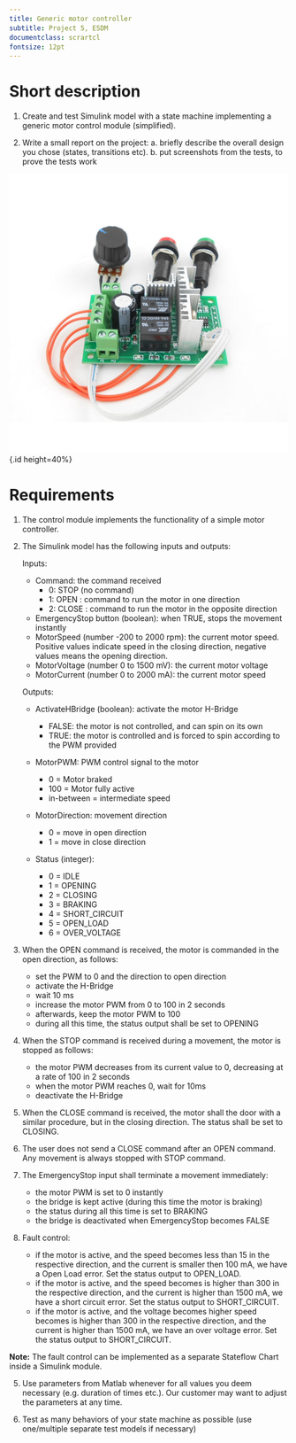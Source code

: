 ```yaml
---
title: Generic motor controller
subtitle: Project 5, ESDM
documentclass: scrartcl
fontsize: 12pt
---
```


# Short description

1. Create and test Simulink model with a state machine implementing a generic motor control module (simplified).

2. Write a small report on the project:
   a. briefly describe the overall design you chose (states, transitions etc).
   b. put screenshots from the tests, to prove the tests work
   
![Generic motor control module](img/GenericMotorController.jpg){.id height=40%}

# Requirements

1. The control module implements the functionality of a simple motor controller.
   
2. The Simulink model has the following inputs and outputs:
    
    Inputs:

    - Command: the command received
      - 0: STOP (no command)
      - 1: OPEN : command to run the motor in one direction
      - 2: CLOSE : command to run the motor in the opposite direction
    - EmergencyStop button (boolean): when TRUE, stops the movement instantly
    - MotorSpeed (number -200 to 2000 rpm): the current motor speed. Positive values indicate speed in the closing direction, negative values means the opening direction.
    - MotorVoltage (number 0 to 1500 mV): the current motor voltage
    - MotorCurrent (number 0 to 2000 mA): the current motor speed
        
    Outputs:
    
    - ActivateHBridge (boolean): activate the motor H-Bridge
      - FALSE: the motor is not controlled, and can spin on its own
      - TRUE: the motor is controlled and is forced to spin according to the PWM provided
      
    - MotorPWM: PWM control signal to the motor
        - 0 = Motor braked
        - 100 = Motor fully active
        - in-between = intermediate speed
        
    - MotorDirection: movement direction
        - 0 = move in open direction
        - 1 = move in close direction
        
    - Status (integer):
        - 0 = IDLE
        - 1 = OPENING
        - 2 = CLOSING
        - 3 = BRAKING
        - 4 = SHORT_CIRCUIT
        - 5 = OPEN_LOAD
        - 6 = OVER_VOLTAGE
        
4. When the OPEN command is received, the motor is commanded in the open direction, as follows:
    - set the PWM to 0 and the direction to open direction
    - activate the H-Bridge
    - wait 10 ms
    - increase the motor PWM from 0 to 100 in 2 seconds
    - afterwards, keep the motor PWM to 100
    - during all this time, the status output shall be set to OPENING
    
6. When the STOP command is received during a movement, the motor is stopped as follows:
    - the motor PWM decreases from its current value to 0, decreasing at a rate of 100 in 2 seconds
    - when the motor PWM reaches 0, wait for 10ms
    - deactivate the H-Bridge

5. When the CLOSE command is received, the motor shall  the door with a similar procedure, but in the closing direction. The status shall be set to CLOSING.
    
6. The user does not send a CLOSE command after an OPEN command. Any movement is always stopped with STOP command.

7. The EmergencyStop input shall terminate a movement immediately: 
    - the motor PWM is set to 0 instantly
    - the bridge is kept active (during this time the motor is braking)
    - the status during all this time is set to BRAKING
    - the bridge is deactivated when EmergencyStop becomes FALSE 

7. Fault control:
   - if the motor is active, and the speed becomes less than 15 in the respective direction, and the current is smaller then 100 mA, we have a Open Load error. Set the status output to OPEN_LOAD.
   - if the motor is active, and the speed becomes is higher than 300 in the respective direction, and the current is higher than 1500 mA, we have a short circuit error. Set the status output to SHORT_CIRCUIT.
   - if the motor is active, and the voltage becomes higher speed becomes is higher than 300 in the respective direction, and the current is higher than 1500 mA, we have an over voltage error. Set the status output to SHORT_CIRCUIT.

**Note:** The fault control can be implemented as a separate Stateflow Chart inside a Simulink module.
   
5. Use parameters from Matlab whenever for all values you deem necessary (e.g. duration of times etc.).
Our customer may want to adjust the parameters at any time.

6. Test as many behaviors of your state machine as possible (use one/multiple separate test models if necessary)
